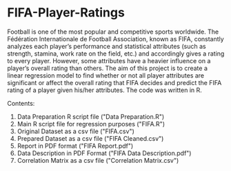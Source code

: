 # FIFA-Player-Ratings
Football is one of the most popular and competitive sports worldwide. The Fédération Internationale de Football Association, known as FIFA, constantly analyzes each player’s performance and statistical attributes (such as strength, stamina, work rate on the field, etc.) and accordingly gives a rating to every player. However, some attributes have a heavier influence on a player’s overall rating than others. 
The aim of this project is to create a linear regression model to find whether or not all player attributes are significant or affect the overall rating that FIFA decides and predict the FIFA rating of a player given his/her attributes. The code was written in R.

Contents:
1. Data Preparation R script file ("Data Preparation.R")
2. Main R script file for regression purposes ("FIFA.R")
3. Original Dataset as a csv file ("FIFA.csv")
4. Prepared Dataset as a csv file ("FIFA Cleaned.csv")
5. Report in PDF format  ("FIFA Report.pdf")
6. Data Description in PDF Format ("FIFA Data Description.pdf")
7. Correlation Matrix as a csv file ("Correlation Matrix.csv")
